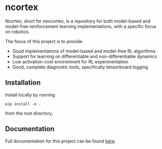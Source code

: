 # ncortex
Ncortex, short for neocortex, is a repository for both model-based and model-free reinforcement learning implementations, with a specific focus on robotics.

The focus of this project is to provide:
- Good implementations of model-based and model-free RL algorithms
- Support for learning on differentiable and non-differentiable dynamics
- Low activation-cost environment for RL experimentation
- Good, complete diagnostic tools, specifically tensorboard logging

## Installation
Install locally by running
```
pip install -e .
```
from the root directory.

## Documentation
Full documentation for this project can be found [here](https://ncortex.readthedocs.io/en/latest/).